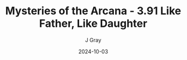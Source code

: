 ---
title: 'Mysteries of the Arcana - 3.91 Like Father, Like Daughter'
alt: 'Mysteries of the Arcana'
date: '2024-10-03'
author: 'J Gray'
artist: 'Gennifer'
---